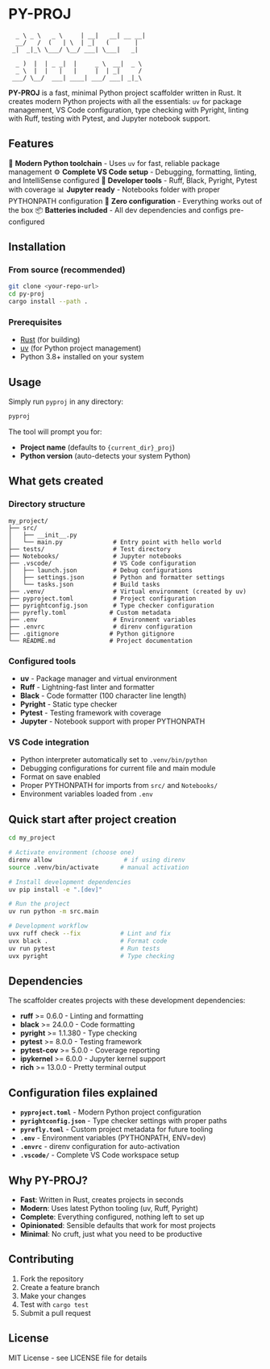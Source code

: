 # PY-PROJ

```
  _ \ _ \   _ \     | __|   __| __ __|
  __/   /  (   | \  | _|   (       |
 _|  _|_\ \___/ \__/ ___| \___|   _|

  _ )  |  | _ _|  |     _ \  __|  _ \
  _ \  |  |   |   |     |  | _|     /
 ___/ \__/  ___| ____| ___/ ___| _|_\
```

**PY-PROJ** is a fast, minimal Python project scaffolder written in Rust. It
creates modern Python projects with all the essentials: `uv` for package
management, VS Code configuration, type checking with Pyright, linting with
Ruff, testing with Pytest, and Jupyter notebook support.

## Features

🐍 **Modern Python toolchain** - Uses `uv` for fast, reliable package management
⚙️ **Complete VS Code setup** - Debugging, formatting, linting, and IntelliSense configured
🔧 **Developer tools** - Ruff, Black, Pyright, Pytest with coverage
📊 **Jupyter ready** - Notebooks folder with proper PYTHONPATH configuration
🎯 **Zero configuration** - Everything works out of the box
📦 **Batteries included** - All dev dependencies and configs pre-configured

## Installation

### From source (recommended)

```bash
git clone <your-repo-url>
cd py-proj
cargo install --path .
```

### Prerequisites

- [Rust](https://rustup.rs/) (for building)
- [uv](https://docs.astral.sh/uv/getting-started/installation/) (for Python project management)
- Python 3.8+ installed on your system

## Usage

Simply run `pyproj` in any directory:

```bash
pyproj
```

The tool will prompt you for:
- **Project name** (defaults to `{current_dir}_proj`)
- **Python version** (auto-detects your system Python)

## What gets created

### Directory structure
```
my_project/
├── src/
│   ├── __init__.py
│   └── main.py              # Entry point with hello world
├── tests/                   # Test directory
├── Notebooks/               # Jupyter notebooks
├── .vscode/                 # VS Code configuration
│   ├── launch.json          # Debug configurations
│   ├── settings.json        # Python and formatter settings
│   └── tasks.json           # Build tasks
├── .venv/                   # Virtual environment (created by uv)
├── pyproject.toml           # Project configuration
├── pyrightconfig.json       # Type checker configuration
├── pyrefly.toml            # Custom metadata
├── .env                     # Environment variables
├── .envrc                   # direnv configuration
├── .gitignore              # Python gitignore
└── README.md               # Project documentation
```

### Configured tools

- **uv** - Package manager and virtual environment
- **Ruff** - Lightning-fast linter and formatter
- **Black** - Code formatter (100 character line length)
- **Pyright** - Static type checker
- **Pytest** - Testing framework with coverage
- **Jupyter** - Notebook support with proper PYTHONPATH

### VS Code integration

- Python interpreter automatically set to `.venv/bin/python`
- Debugging configurations for current file and main module
- Format on save enabled
- Proper PYTHONPATH for imports from `src/` and `Notebooks/`
- Environment variables loaded from `.env`

## Quick start after project creation

```bash
cd my_project

# Activate environment (choose one)
direnv allow                    # if using direnv
source .venv/bin/activate      # manual activation

# Install development dependencies
uv pip install -e ".[dev]"

# Run the project
uv run python -m src.main

# Development workflow
uvx ruff check --fix           # Lint and fix
uvx black .                    # Format code
uv run pytest                  # Run tests
uvx pyright                    # Type checking
```

## Dependencies

The scaffolder creates projects with these development dependencies:

- **ruff** >= 0.6.0 - Linting and formatting
- **black** >= 24.0.0 - Code formatting
- **pyright** >= 1.1.380 - Type checking
- **pytest** >= 8.0.0 - Testing framework
- **pytest-cov** >= 5.0.0 - Coverage reporting
- **ipykernel** >= 6.0.0 - Jupyter kernel support
- **rich** >= 13.0.0 - Pretty terminal output

## Configuration files explained

- **`pyproject.toml`** - Modern Python project configuration
- **`pyrightconfig.json`** - Type checker settings with proper paths
- **`pyrefly.toml`** - Custom project metadata for future tooling
- **`.env`** - Environment variables (PYTHONPATH, ENV=dev)
- **`.envrc`** - direnv configuration for auto-activation
- **`.vscode/`** - Complete VS Code workspace setup

## Why PY-PROJ?

- **Fast**: Written in Rust, creates projects in seconds
- **Modern**: Uses latest Python tooling (uv, Ruff, Pyright)
- **Complete**: Everything configured, nothing left to set up
- **Opinionated**: Sensible defaults that work for most projects
- **Minimal**: No cruft, just what you need to be productive

## Contributing

1. Fork the repository
2. Create a feature branch
3. Make your changes
4. Test with `cargo test`
5. Submit a pull request

## License

MIT License - see LICENSE file for details
